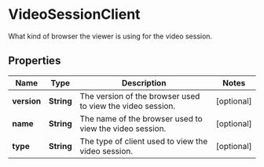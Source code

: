 

# VideoSessionClient

What kind of browser the viewer is using for the video session.

## Properties

| Name | Type | Description | Notes |
|------------ | ------------- | ------------- | -------------|
|**version** | **String** | The version of the browser used to view the video session. |  [optional] |
|**name** | **String** | The name of the browser used to view the video session. |  [optional] |
|**type** | **String** | The type of client used to view the video session. |  [optional] |



